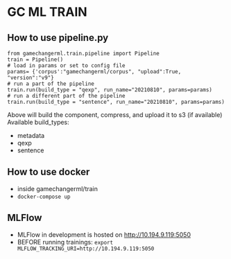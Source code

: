 # GC ML TRAIN
## How to use pipeline.py
```
from gamechangerml.train.pipeline import Pipeline
train = Pipeline()
# load in params or set to config file
params= {'corpus':"gamechangerml/corpus", "upload":True, "version":"v9"}
# run a part of the pipeline
train.run(build_type = "qexp", run_name="20210810", params=params)
# run a different part of the pipeline
train.run(build_type = "sentence", run_name="20210810", params=params)
```
Above will build the component, compress, and upload it to s3 (if available)
Available build_types:
- metadata
- qexp
- sentence
## How to use docker
- inside gamechangerml/train
- `docker-compose up`
## MLFlow
- MLFlow in development is hosted on http://10.194.9.119:5050
- BEFORE running trainings: `export MLFLOW_TRACKING_URI=http://10.194.9.119:5050`
